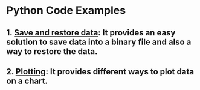 # Python Code Examples
## 1. [Save and restore data](save_load_binary): It provides an easy solution to save data into a binary file and also a way to restore the data.  
## 2. [Plotting](plotting): It provides different ways to plot data on a chart.
